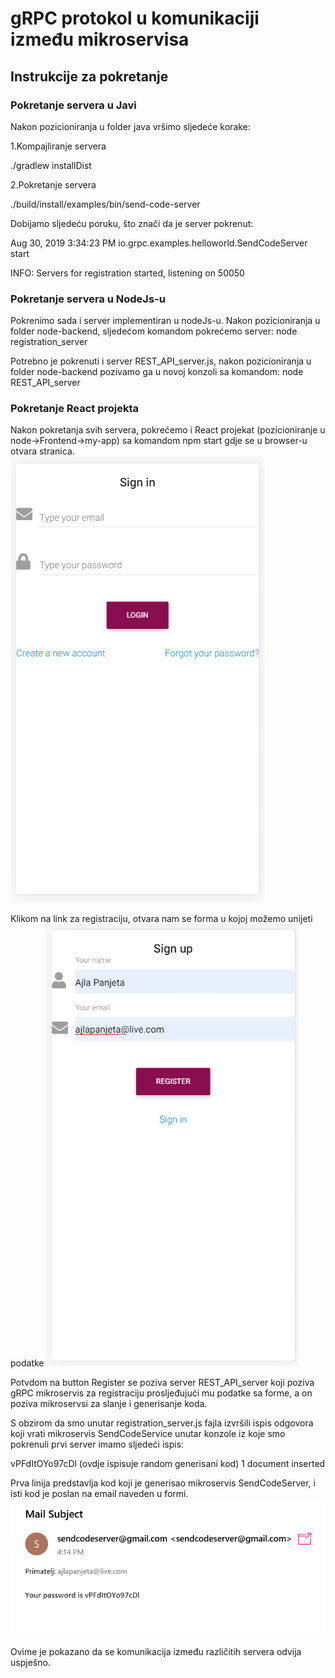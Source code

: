 ﻿# gRPC protokol u komunikaciji između mikroservisa
 
## Instrukcije za pokretanje 

### Pokretanje servera u Javi

Nakon pozicioniranja u folder java vršimo sljedeće korake:

1.Kompajliranje servera

./gradlew installDist

2.Pokretanje servera

./build/install/examples/bin/send-code-server

Dobijamo sljedeću poruku, što znači da je server pokrenut:

Aug 30, 2019 3:34:23 PM io.grpc.examples.helloworld.SendCodeServer start

INFO: Servers for registration started, listening on 50050 

### Pokretanje servera u NodeJs-u

Pokrenimo sada i server implementiran u nodeJs-u. Nakon pozicioniranja u folder node-backend, sljedećom komandom pokrećemo server:
node registration_server

Potrebno je pokrenuti i server REST_API_server.js, nakon pozicioniranja u folder node-backend pozivamo ga u novoj konzoli sa komandom:
node REST_API_server

### Pokretanje React projekta

Nakon pokretanja svih servera, pokrećemo i React projekat (pozicioniranje u node->Frontend->my-app) sa komandom npm start gdje se u browser-u otvara stranica. 
![alt text](https://github.com/apanjeta2/grpc-communication/blob/master/signin.png)

Klikom na link za registraciju, otvara nam se forma u kojoj možemo unijeti podatke 
![alt text](https://github.com/apanjeta2/grpc-communication/blob/master/signup.png)

Potvdom na button Register se poziva server REST_API_server koji poziva gRPC mikroservis za registraciju prosljeđujući mu podatke sa forme, a on poziva mikroservsi za slanje i generisanje koda.

S obzirom da smo unutar registration_server.js fajla izvršili ispis odgovora koji vrati mikroservis SendCodeService unutar konzole iz koje smo pokrenuli prvi server imamo sljedeći ispis:

vPFdItOYo97cDl (ovdje ispisuje random generisani kod)
1 document inserted

Prva linija predstavlja kod koji je generisao mikroservis SendCodeServer, i isti kod je poslan na email naveden u formi.
![alt text](https://github.com/apanjeta2/grpc-communication/blob/master/mail.png)
 
Ovime je pokazano da se komunikacija između različitih servera odvija uspješno.
